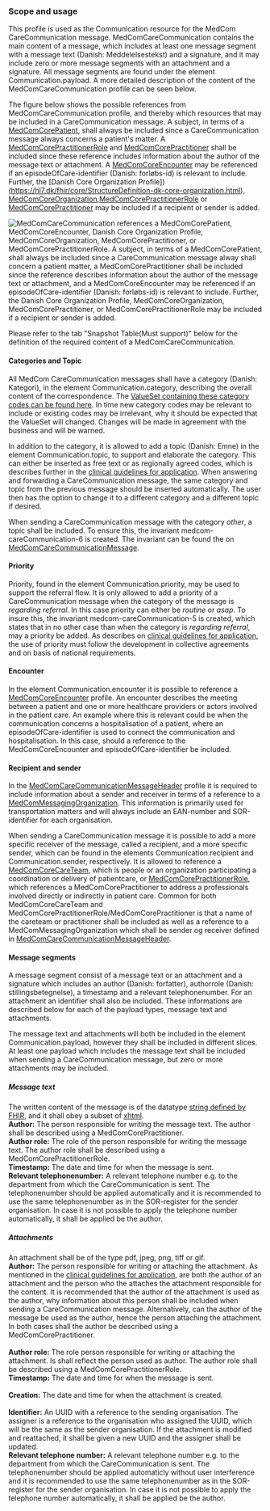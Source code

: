### Scope and usage 
This profile is used as the Communication resource for the MedCom CareCommunication message. MedComCareCommunication contains the main content of a message, which includes at least one message segment with a message text (Danish: Meddelelsestekst) and a signature, and it may include zero or more message segments with an attachment and a signature. All message segments are found under the element Communication.payload. A more detailed description of the content of the MedComCareCommunication profile can be seen below. 

The figure below shows the possible references from MedComCareCommunication profile, and thereby which resources that may be included in a CareCommunication message. A subject, in terms of a [MedComCorePatient](https://medcomfhir.dk/ig/core/StructureDefinition-medcom-core-patient.html), shall always be included since a CareCommunication message always concerns a patient's matter. A [MedComCorePractitionerRole](https://medcomfhir.dk/ig/core/StructureDefinition-medcom-core-practitionerrole.html) and [MedComCorePractitioner](https://medcomfhir.dk/ig/core/StructureDefinition-medcom-core-practitioner.html) shall be included since these reference includes information about the author of the message text or attachment. A [MedComCoreEncounter](https://medcomfhir.dk/ig/core/StructureDefinition-medcom-core-encounter.html) may be referenced if an episodeOfCare-identifier (Danish: forløbs-id) is relevant to include. Further, the [Danish Core Organization Profile])(https://hl7.dk/fhir/core/StructureDefinition-dk-core-organization.html), [MedComCoreOrganization](https://medcomfhir.dk/ig/core/StructureDefinition-medcom-core-organization.html),[MedComCorePractitionerRole](https://medcomfhir.dk/ig/core/StructureDefinition-medcom-core-practitionerrole.html) or [MedComCorePractitioner](https://medcomfhir.dk/ig/core/StructureDefinition-medcom-core-practitioner.html) may be included if a recipient or sender is added. 

<img alt="MedComCareCommunication references a MedComCorePatient, MedComCoreEncounter, Danish Core Organization Profile, MedComCoreOrganization, MedComCorePractitioner, or MedComCorePractitionerRole. A subject, in terms of a MedComCorePatient, shall always be included since a CareCommunication message alway shall concern a patient matter, a MedComCorePractitioner shall be included since the reference describes information about the author of the message text or attachment, and a MedComCoreEncounter may be referenced if an episodeOfCare-identifier (Danish: forløbs-id) is relevant to include. Further, the Danish Core Organization Profile, MedComCoreOrganization, MedComCorePractitioner, or MedComCorePractitionerRole may be included if a recipient or sender is added. " src="./carecommunication/CareCommunicationCommunication.svg" style="float:none; display:block; margin-left:auto; margin-right:auto;" />

Please refer to the tab "Snapshot Table(Must support)" below for the definition of the required content of a MedComCareCommunication.

#### Categories and Topic

All MedCom CareCommunication messages shall have a category (Danish: Kategori), in the element Communication.category, describing the overall content of the correspondence. The [ValueSet containing these category codes can be found here](https://medcomfhir.dk/ig/terminology/ValueSet-medcom-careCommunication-categories.html). In time new category codes may be relevant to include or existing codes may be irrelevant, why it should be expected that the ValueSet will changed. Changes will be made in agreement with the business and will be warned. 

In addition to the category, it is allowed to add a topic (Danish: Emne) in the element Communication.topic, to support and elaborate the category. This can either be inserted as free text or as regionally agreed codes, which is describes further in the [clinical guidelines for application](https://medcomdk.github.io/dk-medcom-carecommunication/#11-clinical-guidelines-for-application). When answering and forwarding a CareCommunication message, the same category and topic from the previous message should be inserted automatically. The user then has the option to change it to a different category and a different topic if desired.

When sending a CareCommunication message with the category *other*, a topic shall be included. To ensure this, the invariant medcom-careCommunication-6 is created. The invariant can be found the on [MedComCareCommunicationMessage](https://medcomfhir.dk/ig/carecommunication/StructureDefinition-medcom-careCommunication-message.html). 

#### Priority

Priority, found in the element Communication.priority, may be used to support the referral flow. It is only allowed to add a priority of a CareCommunication message when the category of the message is *regarding referral*. In this case priority can either be *routine* or *asap*. To insure this, the invariant medcom-careCommunication-5 is created, which states that in no other case than when the category is *regarding referral*, may a priority be added. As describes on [clinical guidelines for application](https://medcomdk.github.io/dk-medcom-carecommunication/#11-clinical-guidelines-for-application), the use of priority must follow the development in collective agreements and on basis of national requirements. 

#### Encounter 

In the element Communication.encounter it is possible to reference a [MedComCoreEncounter](https://medcomfhir.dk/ig/core/StructureDefinition-medcom-core-encounter.html) profile. An encounter describes the meeting between a patient and one or more healthcare providers or actors involved in the patient care. An example where this is relevant could be when the communication concerns a hospitalisation of a patient, where an episodeOfCare-identifier is used to connect the communication and hospitalisation. In this case, should a reference to the MedComCoreEncounter and episodeOfCare-identifier be included.  

#### Recipient and sender

In the [MedComCareCommunicationMessageHeader](https://medcomfhir.dk/ig/carecommunication/StructureDefinition-medcom-careCommunication-messageHeader.html) profile it is required to include information about a sender and receiver in terms of a reference to a [MedComMessagingOrganization](https://medcomfhir.dk/ig/messaging/StructureDefinition-medcom-messaging-organization.html). This information is primarily used for transportation matters and will always include an EAN-number and SOR-identifier for each organisation. 

When sending a CareCommunication message it is possible to add a more specific receiver of the message, called a recipient, and a more specific sender, which can be found in the elements Communication.recipient and Communication.sender, respectively. It is allowed to reference a [MedComCoreCareTeam](https://medcomfhir.dk/ig/core/StructureDefinition-medcom-core-careteam.html), which is people or an organization participating a coordination or delivery of patientcare, or [MedComCorePractitionerRole](https://medcomfhir.dk/ig/core/StructureDefinition-medcom-core-practitionerrole.html), which references a MedComCorePractitioner to address a professionals involved directly or indirectly in patient care. Common for both MedComCoreCareTeam and MedComCorePractitionerRole/MedComCorePractitioner is that a name of the careteam or practitioner shall be included as well as a reference to a MedComMessagingOrganization which shall be sender og receiver defined in [MedComCareCommunicationMessageHeader](https://medcomfhir.dk/ig/carecommunication/StructureDefinition-medcom-careCommunication-messageHeader.html).


#### Message segments 

A message segment consist of a message text or an attachment and a signature which includes an author (Danish: forfatter), authorrole (Danish: stillingsbetegnelse), a timestamp and a relevant telephonenumber. For an attachment an identifier shall also be included. These informations are described below for each of the payload types, message text and attachments. 

The message text and attachments will both be included in the element Communication.payload, however they shall be included in different slices. At least one payload which includes the message text shall be included when sending a CareCommunication message, but zero or more attachments may be included. 

##### Message text
The written content of the message is of the datatype [string defined by FHIR](http://hl7.org/fhir/R4/datatypes.html#string), and it shall obey a subset of [xhtml](http://hl7.org/fhir/R4/xml.html). <br> 
**Author:** The person responsible for writing the message text. The author shall be described using a MedComCorePractitioner. <br> 
**Author role:** The role of the person responsible for writing the message text. The author role shall be described using a MedComCorePractitionerRole. <br> 
**Timestamp:** The date and time for when the message is sent. <br> 
**Relevant telephonenumber:** A relevant telephone number e.g. to the department from which the CareCommunication is sent. The telephonenumber should be applied automatically and it is recommended to use the same telephonenumber as in the SOR-register for the sender organisation. In case it is not possible to apply the telephone number automatically, it shall be applied be the author.

##### Attachments 
An attachment shall be of the type pdf, jpeg, png, tiff or gif. <br> 
**Author:** The person responsible for writing or attaching the attachment. As mentioned in the [clinical guidelines for application](https://medcomdk.github.io/dk-medcom-carecommunication/#11-clinical-guidelines-for-application), are both the author of an attachment and the person who the attaches the attachment responsible for the content. It is recommended that the author of the attachment is used as the author, why information about this person shall be included when sending a CareCommunication message. Alternatively, can the author of the message be used as the author, hence the person attaching the attachment. In both cases shall the author be described using a MedComCorePractitioner. <br>  
**Author role:** The role person responsible for writing or attaching the attachment. Is shall reflect the person used as author. The author role shall be described using a MedComCorePractitionerRole. <br> 
**Timestamp:** The date and time for when the message is sent. <br>  
**Creation:** The date and time for when the attachment is created. <br>  
**Identifier:** An UUID with a reference to the sending organisation. The assigner is a reference to the organisation who assigned the UUID, which will be the same as the sender organisation. If the attachment is modified and reattached, it shall be given a new UUID and the assigner shall be updated. <br> 
**Relevant telephone number:** A relevant telephone number e.g. to the department from which the CareCommunication is sent. The telephonenumber should be applied automaticly without user interference and it is recommended to use the same telephonenumber as in the SOR-register for the sender organisation. In case it is not possible to apply the telephone number automatically, it shall be applied be the author.
